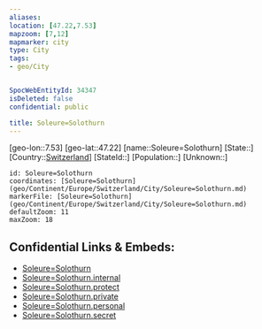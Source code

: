 ```yaml
---
aliases: 
location: [47.22,7.53]
mapzoom: [7,12] 
mapmarker: city 
type: City
tags:
- geo/City


SpocWebEntityId: 34347
isDeleted: false
confidential: public

title: Soleure=Solothurn
---
```

[geo-lon::7.53]
[geo-lat::47.22]
[name::Soleure=Solothurn]
[State::]
[Country::[Switzerland](geo/Continent/Europe/Switzerland.md)]
[StateId::]
[Population::]
[Unknown::]


```leaflet
id: Soleure=Solothurn
coordinates: [Soleure=Solothurn](geo/Continent/Europe/Switzerland/City/Soleure=Solothurn.md)
markerFile: [Soleure=Solothurn](geo/Continent/Europe/Switzerland/City/Soleure=Solothurn.md)
defaultZoom: 11 
maxZoom: 18
```


## Confidential Links & Embeds: 
- [Soleure=Solothurn](../../../../../../_public/geo/Continent/Europe/Switzerland/City/Soleure=Solothurn.md) 
- [Soleure=Solothurn.internal](../../../../../../_internal/geo/Continent/Europe/Switzerland/City/Soleure=Solothurn.internal.md) 
- [Soleure=Solothurn.protect](../../../../../../_protect/geo/Continent/Europe/Switzerland/City/Soleure=Solothurn.protect.md) 
- [Soleure=Solothurn.private](../../../../../../_private/geo/Continent/Europe/Switzerland/City/Soleure=Solothurn.private.md) 
- [Soleure=Solothurn.personal](../../../../../../_personal/geo/Continent/Europe/Switzerland/City/Soleure=Solothurn.personal.md) 
- [Soleure=Solothurn.secret](../../../../../../_secret/geo/Continent/Europe/Switzerland/City/Soleure=Solothurn.secret.md) 
